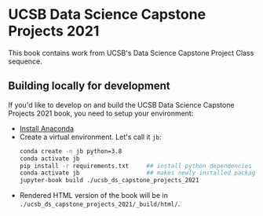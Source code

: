 # UCSB Data Science Capstone Projects 2021

This book contains work from UCSB's Data Science Capstone Project Class sequence.

## Building locally for development

If you'd like to develop on and build the UCSB Data Science Capstone Projects 2021 book, you need to setup your environment:

- [Install Anaconda](https://docs.anaconda.com/anaconda/install/)
- Create a virtual environment. Let's call it `jb`:  
	```bash
    conda create -n jb python=3.8
    conda activate jb
    pip install -r requirements.txt     ## install python dependencies
    conda activate jb                   ## makes newly installed packages available
    jupyter-book build ./ucsb_ds_capstone_projects_2021
    ```
- Rendered HTML version of the book will be in `./ucsb_ds_capstone_projects_2021/_build/html/`.


